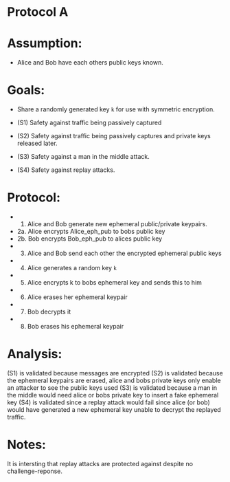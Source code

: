 # Protocol A

# Assumption:

* Alice and Bob have each others public keys known.

# Goals:

* Share a randomly generated key `k` for use with symmetric encryption.

* (S1) Safety against traffic being passively captured
* (S2) Safety against traffic being passively captures and private keys released later.
* (S3) Safety against a man in the middle attack.
* (S4) Safety against replay attacks.

# Protocol:

* 1. Alice and Bob generate new ephemeral public/private keypairs.
* 2a. Alice encrypts Alice_eph_pub to bobs public key
* 2b. Bob encrypts Bob_eph_pub to alices public key
* 3. Alice and Bob send each other the encrypted ephemeral public keys
* 4. Alice generates a random key `k`
* 5. Alice encrypts k to bobs ephemeral key and sends this to him
* 6. Alice erases her ephemeral keypair
* 7. Bob decrypts it
* 8. Bob erases his ephemeral keypair

# Analysis:

(S1) is validated because messages are encrypted
(S2) is validated because the ephemeral keypairs are erased, alice and bobs private keys only enable an attacker to see the public keys used
(S3) is validated because a man in the middle would need alice or bobs private key to insert a fake ephemeral key
(S4) is validated since a replay attack would fail since alice (or bob) would have generated a new ephemeral key unable to decrypt the replayed traffic.

# Notes:

It is intersting that replay attacks are protected against despite no challenge-reponse.
